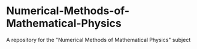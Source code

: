 # Numerical-Methods-of-Mathematical-Physics
A repository for the "Numerical Methods of Mathematical Physics" subject
